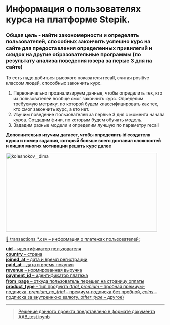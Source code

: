 # Информация о пользователях курса на платформе Stepik. 
### Общая цель - найти закономерности и определять пользователей, способных закончить успешно курс на сайте для предоставления определенных привилегий и скидок на другие образовательные программы (по результату анализа поведения юзера за перые 3 дня на сайте)

То есть надо добиться высокого показателя recall, считая positive классом людей, способных закончить курс.
1) Первоначально проанализируем данные, чтобы определить тех, кто из пользователей вообще смог закончить курс. Определим требуемую метрику, по которой будем классифицировать как тех, кто смог закончить курс, а кто нет.
2) Изучим поведение пользователей за первые 3 дня с момента начала курса. Создадим фичи, по которым будем обучать модель.
3) Зададим разные модели и определим лучшую по параметру recall

**Дополнительно изучим датасет, чтобы определить id создателя курса и номер задания, который больше всего доставил сложностей и лишил многих мотивации решать курс далее**

<a href="https://github.com/Koldim2001/Binary_classification_of_users/blob/main/ML_program.ipynb" target="blank"><img align="center" src="https://hyperise.com/wp-content/uploads/2021/03/customer-retention.png" alt="kolesnokov__dima" height="250" width="480" /> 

📄 transactions_*.csv – информация о платежах пользователей:

</aside>

**uid** – идентификатор пользователя <br>
**country** – страна <br>
**joined_at** – дата и время регистрации <br>
**paid_at** – дата и время покупки <br>
**revenue** – нормированная выручка <br>
**payment_id** – идентификатор платежа <br>
**from_page** – откуда пользователь перешел на страницу оплаты <br>
**product_type** – тип продукта 
(*trial_premium* – пробная премиум-подписка, *premium_no_trial* – премиум-подписка без пробной, *coins* – подписка за внутреннюю валюту, *other_type* – другое) 

---
> Решение данного проекта представлено в формате документа [AAB_test.ipynb](https://github.com/Koldim2001/Binary_classification_of_users/blob/main/ML_program.ipynb)
>
